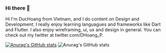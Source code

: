 ### Hi there 👋

Hi I'm DucHoang from Vỉetnam, and I do content on Design and Development. I really enjoy learning languagues and frameworks like Dart and Flutter.
I also enjoy wireframing, ui, ux and design in general. You can check out my twitter at twitter.com/DHoang_P.

[![Anurag's GitHub stats](https://github-readme-stats.vercel.app/api?username=PRID021)](https://github.com/anuraghazra/github-readme-stats)   ![Anurag's GitHub stats](https://github-readme-stats.vercel.app/api?username=PRID021&count_private=true)


